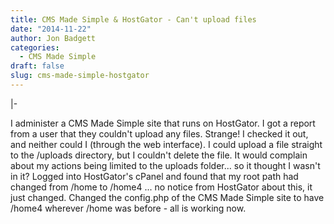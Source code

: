 ```yaml
---
title: CMS Made Simple & HostGator - Can't upload files
date: "2014-11-22"
author: Jon Badgett
categories:
  - CMS Made Simple
draft: false
slug: cms-made-simple-hostgator
---
```


|-

  <!--more-->

I administer a CMS Made Simple site that runs on HostGator. I got a report from
a user that they couldn't upload any files. Strange! I checked it out, and
neither could I (through the web interface). I could upload a file straight to
the /uploads directory, but I couldn't delete the file. It would complain about
my actions being limited to the uploads folder... so it thought I wasn't in it?
Logged into HostGator's cPanel and found that my root path had changed from
/home to /home4 ... no notice from HostGator about this, it just changed.
Changed the config.php of the CMS Made Simple site to have /home4 wherever /home
was before - all is working now.
